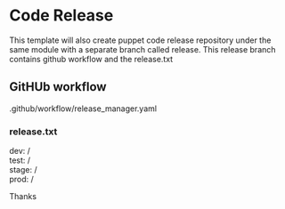 # Code Release
This template will also create puppet code release repository under the same module with a separate branch called release. 
This release branch contains github workflow and the release.txt

## GitHUb workflow
.github/workflow/release_manager.yaml

### release.txt
dev: <tag>/<branch><br />
test: <tag>/<branch><br />
stage: <tag>/<branch><br />
prod: <tag>/<branch><br />

Thanks 
